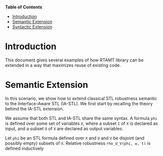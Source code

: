 <!-- markdown-toc start - Don't edit this section. Run M-x markdown-toc-generate-toc again -->
**Table of Contents**

- [Introduction](#intro)
- [Semantic Extension](#semantic)
- [Syntactic Extension](#syntactic)

<!-- markdown-toc end -->


# Introduction

This document gives several examples of how RTAMT library 
can be extended in a way that maximizes reuse of existing code.

# Semantic Extension

In this scenario, we show how to extend classical STL robustness semantic 
to the Interface-Aware STL (IA-STL). We first start by recalling the theory 
behind the IA-STL extension. 

We assume that both STL and IA-STL 
share the same syntax. A formula `phi` is defined over some set of 
variables `X`, where a subset `I` of `X` is declared as input, and 
a subset `O` of `X` are declared as output variables.

Let `phi` be an STL formula defined over `X` and `U` and `V` be disjoint 
(and possibly empty) subsets of `X`. Relative robustness `rho_U_V(phi, w, t)` 
is defined inductively    